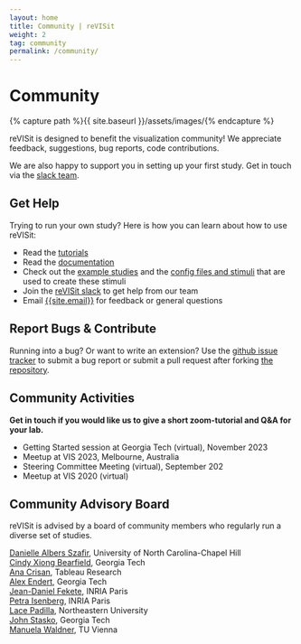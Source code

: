 ```yaml
---
layout: home
title: Community | reVISit
weight: 2
tag: community
permalink: /community/
---
```



# Community

{% capture path %}{{ site.baseurl }}/assets/images/{% endcapture %}


reVISit is designed to benefit the visualization community! We appreciate feedback, suggestions, bug reports, code contributions. 

We are also happy to support you in setting up your first study. Get in touch via the [slack team]({{site.slack}}).  

## Get Help

Trying to run your own study? Here is how you can learn about how to use reVISit: 

* Read the [tutorials]({{site.base_url}}/tutorial/)
* Read the [documentation]({{site.base_url}}/typedoc/)
* Check out the [example studies](https://revisit.dev/study/) and the [config files and stimuli](https://github.com/revisit-studies/study/tree/main/public) that are used to create these stimuli
* Join the [reVISit slack]({{site.slack}}) to get help from our team
* Email [{{site.email}}](mailto:{{site.email}}) for feedback or general questions


## Report Bugs & Contribute

Running into a bug? Or want to write an extension? Use the [github issue tracker](https://github.com/revisit-studies/study/issues) to submit a bug report or submit a pull request after forking [the repository](https://github.com/revisit-studies/study).

## Community Activities

**Get in touch if you would like us to give a short zoom-tutorial and Q&A for your lab.**


* Getting Started session at Georgia Tech (virtual), November 2023
* Meetup at VIS 2023, Melbourne, Australia
* Steering Committee Meeting (virtual), September 202
* Meetup at VIS 2020 (virtual)

## Community Advisory Board

reVISit is advised by a board of community members who regularly run a diverse set of studies. 

[Danielle Albers Szafir](https://danielleszafir.com/), University of North Carolina-Chapel Hill  
[Cindy Xiong Bearfield](https://cyxiong.com/), Georgia Tech  
[Ana Crisan](https://amcrisan.github.io/), Tableau Research  
[Alex Endert](https://va.gatech.edu/endert/), Georgia Tech  
[Jean-Daniel Fekete](https://www.aviz.fr/~fekete/), INRIA Paris   
[Petra Isenberg](https://petra.isenberg.cc/wiki/pmwiki.php), INRIA Paris  
[Lace Padilla](https://www.lacepadilla.com/), Northeastern University     
[John Stasko](https://faculty.cc.gatech.edu/~john.stasko/), Georgia Tech  
[Manuela Waldner](https://www.cg.tuwien.ac.at/staff/ManuelaWaldner), TU Vienna  






